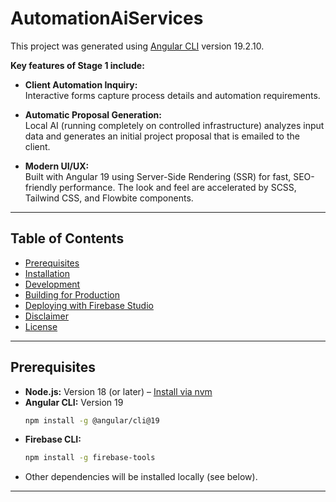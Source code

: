 # AutomationAiServices

This project was generated using [Angular CLI](https://github.com/angular/angular-cli) version 19.2.10.

**Key features of Stage 1 include:**

- **Client Automation Inquiry:**  
  Interactive forms capture process details and automation requirements.
  
- **Automatic Proposal Generation:**  
  Local AI (running completely on controlled infrastructure) analyzes input data and generates an initial project proposal that is emailed to the client.
  
- **Modern UI/UX:**  
  Built with Angular 19 using Server-Side Rendering (SSR) for fast, SEO-friendly performance. The look and feel are accelerated by SCSS, Tailwind CSS, and Flowbite components.

---

## Table of Contents

- [Prerequisites](#prerequisites)
- [Installation](#installation)
- [Development](#development)
- [Building for Production](#building-for-production)
- [Deploying with Firebase Studio](#deploying-with-firebase-studio)
- [Disclaimer](#disclaimer)
- [License](#license)

---

## Prerequisites

- **Node.js:** Version 18 (or later) – [Install via nvm](https://github.com/nvm-sh/nvm)
- **Angular CLI:** Version 19  
  ```sh
  npm install -g @angular/cli@19
  ```
- **Firebase CLI:**  
  ```sh
  npm install -g firebase-tools
  ```
- Other dependencies will be installed locally (see below).

---